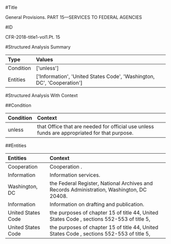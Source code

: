 #Title

General Provisions. PART 15—SERVICES TO FEDERAL AGENCIES


#ID

CFR-2018-title1-vol1.Pt. 15


#Structured Analysis Summary

| Type      | Values                                                                 |
|:----------|:-----------------------------------------------------------------------|
| Condition | ['unless']                                                             |
| Entities  | ['Information', 'United States Code', 'Washington, DC', 'Cooperation'] |


#Structured Analysis With Context

 


##Condition

| Condition   | Context                                                                                       |
|:------------|:----------------------------------------------------------------------------------------------|
| unless      | that Office that are needed for official use unless  funds are appropriated for that purpose. |


##Entities

| Entities           | Context                                                                                    |
|:-------------------|:-------------------------------------------------------------------------------------------|
| Cooperation        | Cooperation .                                                                              |
| Information        | Information  services.                                                                     |
| Washington, DC     | the Federal Register, National Archives and Records Administration, Washington, DC  20408. |
| Information        | Information  on drafting and publication.                                                  |
| United States Code | the purposes of chapter 15 of title 44, United States Code , sections 552-553 of title 5,  |
| United States Code | the purposes of chapter 15 of title 44, United States Code , sections 552-553 of title 5,  |


